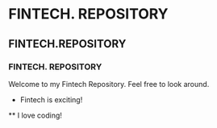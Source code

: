 # FINTECH. REPOSITORY
## FINTECH.REPOSITORY
### FINTECH. REPOSITORY

Welcome to my Fintech Repository. Feel free to look around.

* Fintech is exciting!

** I love coding!
